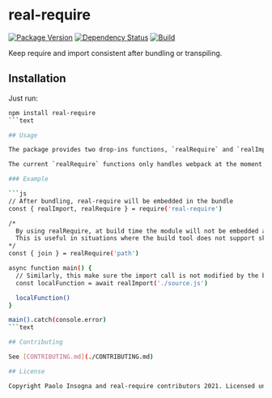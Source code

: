 # real-require

[![Package Version](https://img.shields.io/npm/v/real-require.svg)](https://npm.im/real-require)
[![Dependency Status](https://img.shields.io/librariesio/release/npm/real-require)](https://libraries.io/npm/real-require)
[![Build](https://github.com/pinojs/real-require/workflows/CI/badge.svg)](https://github.com/pinojs/real-require/actions?query=workflow%3ACI)

Keep require and import consistent after bundling or transpiling.

## Installation

Just run:

```bash
npm install real-require
```text

## Usage

The package provides two drop-ins functions, `realRequire` and `realImport`, which can be used in scenarios where tools like transpilers or bundlers change the native `require` or `await import` calls.

The current `realRequire` functions only handles webpack at the moment, wrapping the `__non_webpack__require__` implementation that webpack provides for the final bundle.

### Example

```js
// After bundling, real-require will be embedded in the bundle
const { realImport, realRequire } = require('real-require')

/*
  By using realRequire, at build time the module will not be embedded and at runtime it will try to load path from the local filesytem.
  This is useful in situations where the build tool does not support skipping modules to embed.
*/
const { join } = realRequire('path')

async function main() {
  // Similarly, this make sure the import call is not modified by the build tools
  const localFunction = await realImport('./source.js')

  localFunction()
}

main().catch(console.error)
```text

## Contributing

See [CONTRIBUTING.md](./CONTRIBUTING.md)

## License

Copyright Paolo Insogna and real-require contributors 2021. Licensed under the [MIT License](http://www.apache.org/licenses/MIT).
